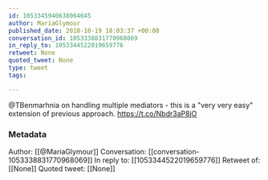 ```yaml
---
id: 1053345940638064645
author: MariaGlymour
published_date: 2018-10-19 18:03:37 +00:00
conversation_id: 1053338831770968069
in_reply_to: 1053344522019659776
retweet: None
quoted_tweet: None
type: tweet
tags:

---
```


@TBenmarhnia on handling multiple mediators - this is a "very very easy" extension of previous approach. https://t.co/Nbdr3aP8jO

### Metadata

Author: [[@MariaGlymour]]
Conversation: [[conversation-1053338831770968069]]
In reply to: [[1053344522019659776]]
Retweet of: [[None]]
Quoted tweet: [[None]]
